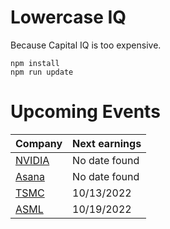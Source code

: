 # Lowercase IQ

Because Capital IQ is too expensive.

```
npm install
npm run update
```

# Upcoming Events

Company | Next earnings
--- | ---
[NVIDIA](https://investor.nvidia.com/events-and-presentations/events-and-presentations/) | No date found
[Asana](https://investors.asana.com/events-and-presentations/) | No date found
[TSMC](https://investor.tsmc.com/english/financial-calendar) | 10/13/2022
[ASML](https://www.asml.com/en/investors/financial-calendar) | 10/19/2022